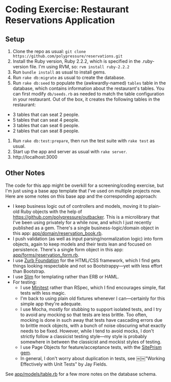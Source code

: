 # Coding Exercise: Restaurant Reservations Application

## Setup

1. Clone the repo as usual: `git clone https://github.com/polypressure/reservations.git`
1. Install the Ruby version, Ruby 2.2.2, which is specified in the .ruby-version file. I'm using RVM, so:
   `rvm install ruby-2.2.2`
1. Run `bundle install` as usual to install gems.
1. Run `rake db:migrate` as usual to create the database.
1. Run `rake db:seed` to populate the (awkwardly-named) `tables` table in the database, which contains information about the restaurant's tables. You can first modify `db/seeds.rb` as needed to match the table configuration in your restaurant. Out of the box, it creates the following tables in the restaurant:
  * 3 tables that can seat 2 people.
  * 5 tables that can seat 4 people.
  * 3 tables that can seat 6 people.
  * 2 tables that can seat 8 people.
1. Run `rake db:test:prepare`, then run the test suite with `rake test` as usual.
1. Start up the app and server as usual with `rake server`.
1. http://localhost:3000

## Other Notes

The code for this app might be overkill for a screening/coding exercise, but I'm just using a base app template that I've used on multiple projects now. Here are some notes on this base app and the corresponding approach:

* I keep business logic out of controllers and models, moving it to plain-old Ruby objects with the help of https://github.com/polypressure/outbacker. This is a microlibrary that I've been using privately for a while now, and which I just recently published as a gem. There's a single business-logic/domain object in this app: [app/domain/reservation_book.rb](https://github.com/polypressure/reservations/blob/master/app/domain/reservation_book.rb).
* I push validation (as well as input parsing/normalization logic) into form objects, again to keep models and their tests lean and focused on persistence. There's a single form object in this app: [app/forms/reservation_form.rb](https://github.com/polypressure/reservations/blob/master/app/forms/reservation_form.rb).
* I use [Zurb Foundation](http://foundation.zurb.com/) for the HTML/CSS framework, which I find gets things looking respectable and not so Bootstrappy—yet with less effort than Bootstrap.
* I use [Slim](http://slim-lang.com/) for templating rather than ERB or HAML.
* For testing:
  * I use [Minitest](http://docs.seattlerb.org/minitest/) rather than RSpec, which I find encourages simple, flat tests with less magic.
  * I'm back to using plain old fixtures whenever I can—certainly for this simple app they're adequate.
  * I use Mocha, mostly for stubbing to support isolated tests, and I try to avoid any mocking so that tests are less brittle. Too often, mocking is done in such away that tests have cascading errors due to brittle mock objects, with a bunch of noise obscuring what exactly needs to be fixed. However, while I tend to avoid mocks, I don't strictly follow a classicist testing style—my style is probably somewhere in between the classicist and mockist styles of testing.
  * I use Page Objects for feature/acceptance tests, with the [SitePrism gem](https://github.com/natritmeyer/site_prism).
  * In general, I don't worry about duplication in tests, see ￼￼"Working Effectively with Unit Tests" by Jay Fields.

See [app/models/table.rb](https://github.com/polypressure/reservations/blob/master/app/models/table.rb) for a few more notes on the database schema.
